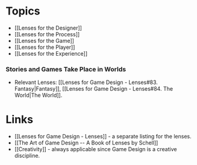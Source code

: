 # Topics 
* [[Lenses for the Designer]] 
* [[Lenses for the Process]]
* [[Lenses for the Game]]
* [[Lenses for the Player]]
* [[Lenses for the Experience]]

### Stories and Games Take Place in Worlds 
* Relevant Lenses: [[Lenses for Game Design - Lenses#83. Fantasy|Fantasy]], [[Lenses for Game Design - Lenses#84. The World|The World]]. 

# Links
* [[Lenses for Game Design - Lenses]] - a separate listing for the lenses.
* [[The Art of Game Design -- A Book of Lenses by Schell]]
* [[Creativity]] - always applicable since Game Design is a creative discipline.
